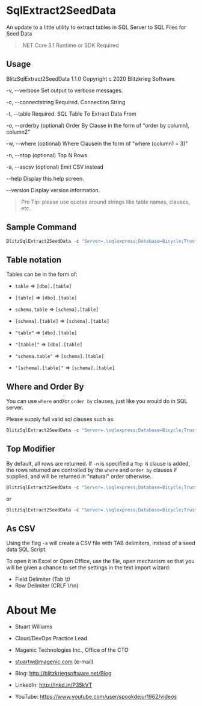 # SqlExtract2SeedData

An update to a little utility to extract tables in SQL Server to SQL Files for Seed Data

> .NET Core 3.1 Runtime or SDK Required

## Usage

BlitzSqlExtract2SeedData 1.1.0
Copyright c 2020 Blitzkrieg Software

  -v, --verbose          Set output to verbose messages.

  -c, --connectstring    Required. Connection String

  -t, --table            Required. SQL Table To Extract Data From

  -o, --orderby          (optional) Order By Clause in the form of "order by column1, column2"

  -w, --where            (optional) Where  Clausein the form of "where (column1 = 3)"

  -n, --ntop             (optional) Top N Rows

  -a, --ascsv            (optional) Emit CSV instead

  --help                 Display this help screen.

  --version              Display version information.

> Pro Tip: please use quotes around strings like table names, clauses, etc.

## Sample Command

```powershell
BlitzSqlExtract2SeedData -c "Server=.\sqlexpress;Database=Bicycle;Trusted_Connection=True;" -t "store.product"
```

## Table notation

Tables can be in the form of:

* `table` => `[dbo].[table]`
* `[table]` => `[dbo].[table]`
* `schema.table` => `[schema].[table]`
* `[schema].[table]` => `[schema].[table]`

* `"table"` => `[dbo].[table]`
* `"[table]"` => `[dbo].[table]`
* `"schema.table"` => `[schema].[table]`
* `"[schema].[table]"` => `[schema].[table]`

## Where and Order By

You can use `where` and/or `order by` clauses, just like you would do in SQL server.

Please supply full valid sql clauses such as:

```powershell
BlitzSqlExtract2SeedData -c "Server=.\sqlexpress;Database=Bicycle;Trusted_Connection=True;" -t "store.product" -w "Where [IsActive] = 1" -o "Order By [CustomerId]"
```

## Top Modifier

By default, all rows are returned. If `-n` is specified a `Top N` clause is added, the rows returned are controlled by the `where` and `order by` clauses if supplied, and will be returned in "natural" order otherwise.

```powershell
BlitzSqlExtract2SeedData -c "Server=.\sqlexpress;Database=Bicycle;Trusted_Connection=True;" -t "store.product" -n 20
```

or 

```powershell
BlitzSqlExtract2SeedData -c "Server=.\sqlexpress;Database=Bicycle;Trusted_Connection=True;" -t "store.product" -w "Where [IsActive] = 1" -o "Order By [CustomerId]" -n 100
```

## As CSV

Using the flag `-a` will create a CSV file with TAB delimiters, instead of a seed data SQL Script.

To open it in Excel or Open Office, use the file, open mechanism so that you will be given a chance to set the settings in the text import wizard:

* Field Delimiter (Tab \t)
* Row Delimiter (CRLF \r\n)

# About Me

* Stuart Williams

* Cloud/DevOps Practice Lead
 
* Magenic Technologies Inc., Office of the CTO
 
* <a href="mailto:stuartw@magenic.com" target="_blank">stuartw@magenic.com</a> (e-mail)
 
* Blog: <a href="http://blitzkriegsoftware.net/Blog" target="_blank">http://blitzkriegsoftware.net/Blog</a> 
* LinkedIn: <a href="http://lnkd.in/P35kVT" target="_blank">http://lnkd.in/P35kVT</a> 

* YouTube: <a href="https://www.youtube.com/user/spookdejur1962/videos" target="_blank">https://www.youtube.com/user/spookdejur1962/videos</a> 
